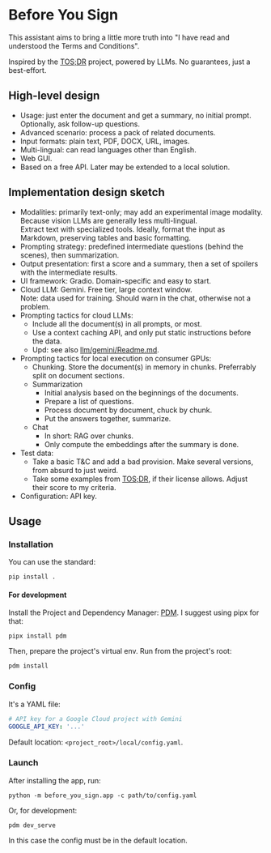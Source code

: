 # Before You Sign

This assistant aims to bring a little more truth into "I have read and understood the Terms and Conditions".

Inspired by the [TOS;DR](tosdr.org) project, powered by LLMs. No guarantees, just a best-effort.

## High-level design

- Usage: just enter the document and get a summary, no initial prompt.
  Optionally, ask follow-up questions.
- Advanced scenario: process a pack of related documents.
- Input formats: plain text, PDF, DOCX, URL, images.
- Multi-lingual: can read languages other than English.
- Web GUI.
- Based on a free API. Later may be extended to a local solution.

## Implementation design sketch

- Modalities: primarily text-only; may add an experimental image modality.
  Because vision LLMs are generally less multi-lingual.  
  Extract text with specialized tools.
  Ideally, format the input as Markdown, preserving tables and basic formatting.
- Prompting strategy: predefined intermediate questions (behind the scenes), then summarization.
- Output presentation: first a score and a summary, then a set of spoilers with the intermediate results.
- UI framework: Gradio. Domain-specific and easy to start.
- Cloud LLM: Gemini. Free tier, large context window.  
  Note: data used for training. Should warn in the chat, otherwise not a problem.
- Prompting tactics for cloud LLMs:
  - Include all the document(s) in all prompts, or most.
  - Use a context caching API, and only put static instructions before the data.
  - Upd: see also [llm/gemini/Readme.md](src/before_you_sign/llm/gemini/Readme.md).
- Prompting tactics for local execution on consumer GPUs:
  - Chunking. Store the document(s) in memory in chunks. Preferrably split on document sections.
  - Summarization
    - Initial analysis based on the beginnings of the documents.
    - Prepare a list of questions.
    - Process document by document, chuck by chunk.
    - Put the answers together, summarize.
  - Chat
    - In short: RAG over chunks.
    - Only compute the embeddings after the summary is done.
- Test data:
  - Take a basic T&C and add a bad provision. Make several versions, from absurd to just weird.
  - Take some examples from [TOS;DR](tosdr.org), if their license allows. Adjust their score to my criteria.
- Configuration: API key.

## Usage

### Installation

You can use the standard:
```
pip install .
```

#### For development

Install the Project and Dependency Manager: [PDM](https://pdm-project.org/). I suggest using pipx for that:
```
pipx install pdm
```

Then, prepare the project's virtual env. Run from the project's root:
```
pdm install
```

### Config

It's a YAML file:

```yaml
# API key for a Google Cloud project with Gemini
GOOGLE_API_KEY: '...'
```

Default location: `<project_root>/local/config.yaml`.

### Launch

After installing the app, run:
```
python -m before_you_sign.app -c path/to/config.yaml
```

Or, for development:
```
pdm dev_serve
```
In this case the config must be in the default location.

